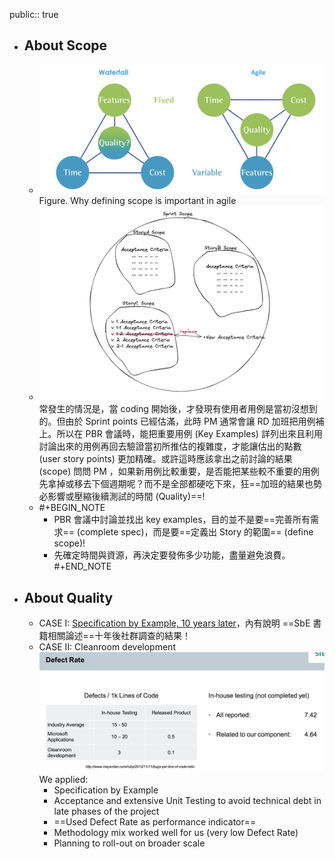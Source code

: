 public:: true

- ## About Scope
	- ![image.png](../assets/image_1650354669597_0.png)
	  Figure. Why defining scope is important in agile
	- ![image.png](../assets/image_1654351772154_0.png)
	  常發生的情況是，當 coding 開始後，才發現有使用者用例是當初沒想到的。但由於 Sprint points 已經估滿，此時 PM 通常會讓 RD 加班把用例補上。所以在 PBR 會議時，能把重要用例 (Key Examples) 詳列出來且利用討論出來的用例再回去驗證當初所推估的複雜度，才能讓估出的點數 (user story points) 更加精確。或許這時應該拿出之前討論的結果 (scope) 問問 PM ，如果新用例比較重要，是否能把某些較不重要的用例先拿掉或移去下個週期呢？而不是全部都硬吃下來，狂==加班的結果也勢必影響或壓縮後續測試的時間 (Quality)==!
	- #+BEGIN_NOTE
	  * PBR 會議中討論並找出 key examples，目的並不是要==完善所有需求== (complete spec)，而是要==定義出 Story 的範圍== (define scope)!
	  * 先確定時間與資源，再決定要發佈多少功能，盡量避免浪費。
	  #+END_NOTE
- ## About Quality
	- CASE I: [Specification by Example, 10 years later](https://gojko.net/2020/03/17/sbe-10-years.html)，內有說明 ==SbE 書籍相關論述==十年後社群調查的結果！
	- CASE II: Cleanroom development
	  ![image.png](../assets/image_1657014849680_0.png) 
	  We applied:
	  * Specification by Example 
	  * Acceptance and extensive Unit Testing 
	  to avoid technical debt in late phases of the project 
	  * ==Used Defect Rate as performance indicator==
	  * Methodology mix worked well for us (very low Defect Rate) 
	  * Planning to roll-out on broader scale